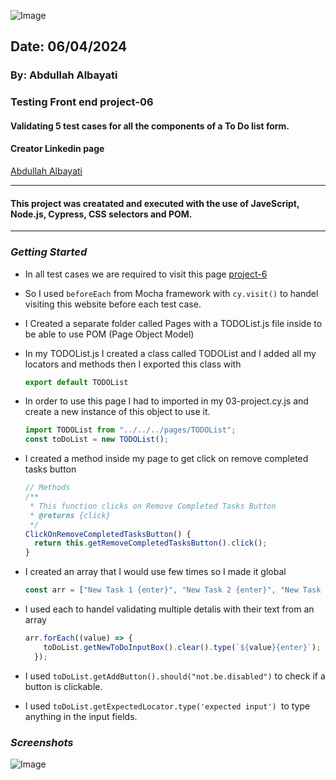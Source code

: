 ![Image](https://www.cypress.io/cypress_logo_social.png)

## Date: 06/04/2024

### By: Abdullah Albayati

### Testing Front end project-06

#### Validating 5 test cases for all the components of a To Do list form.

#### Creator Linkedin page

[Abdullah Albayati](https://www.linkedin.com/in/albayati-abdullah/)

---

#### This project was creatated and executed with the use of JaveScript, Node.js, Cypress, CSS selectors and POM.

---

### _Getting Started_

- In all test cases we are required to visit this page [project-6](https://www.techglobal-training.com/frontend/project-6)
- So I used `beforeEach` from Mocha framework with `cy.visit()` to handel visiting this website before each test case.
- I Created a separate folder called Pages with a TODOList.js file inside to be able to use POM (Page Object Model)
- In my TODOList.js I created a class called TODOList and I added all my locators and methods then I exported this class with
  ```JavaScript
  export default TODOList
  ```
- In order to use this page I had to imported in my 03-project.cy.js and create a new instance of this object to use it.
  ```JavaScript
  import TODOList from "../../../pages/TODOList";
  const toDoList = new TODOList();
  ```
- I created a method inside my page to get click on remove completed tasks button

  ```JavaScript
  // Methods
  /**
   * This function clicks on Remove Completed Tasks Button
   * @returns {click}
   */
  ClickOnRemoveCompletedTasksButton() {
    return this.getRemoveCompletedTasksButton().click();
  }
  ```

- I created an array that I would use few times so I made it global

  ```JavaScript
  const arr = ["New Task 1 {enter}", "New Task 2 {enter}", "New Task 3 {enter}", "New Task 4 {enter}", "New Task 5 {enter}"];
  ```

- I used each to handel validating multiple detalis with their text from an array

  ```JavaScript
  arr.forEach((value) => {
      toDoList.getNewToDoInputBox().clear().type(`${value}{enter}`);
    });
  ```

- I used `toDoList.getAddButton().should("not.be.disabled")` to check if a button is clickable.

- I used `toDoList.getExpectedLocator.type('expected input') `to type anything in the input fields.

### _Screenshots_

![Image](https://i.ibb.co/CWLcXhB/Screenshot-2024-06-03-at-3-43-56-PM.png)
